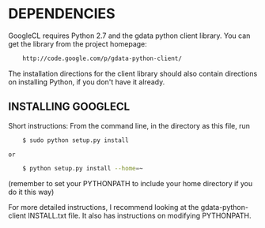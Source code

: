 # DEPENDENCIES

GoogleCL requires Python 2.7 and the gdata python client library.
You can get the library from the project homepage:
```bash
    http://code.google.com/p/gdata-python-client/
```
The installation directions for the client library should also contain
directions on installing Python, if you don't have it already.

## INSTALLING GOOGLECL
Short instructions:
From the command line, in the directory as this file, run
```bash
    $ sudo python setup.py install

or

    $ python setup.py install --home=~
```
(remember to set your PYTHONPATH to include your home directory if you
do it this way)

For more detailed instructions, I recommend looking at the gdata-python-client
INSTALL.txt file. It also has instructions on modifying PYTHONPATH.
